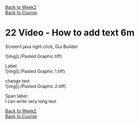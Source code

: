 [Back to Week2](../index.md)<br>
[Back to Course](../../index.md)<br>


# 22 Video - How to add text 6m
Screen1.java right click, Gui Builder<br>

![img](./Pasted Graphic.tiff) <br>

Label<br>
![img](./Pasted Graphic 1.tiff)

change text<br>
![img](./Pasted Graphic 2.tiff)

Span label:<br>
I can write very long text


[Back to Week2](../index.md)<br>
[Back to Course](../../index.md)<br>